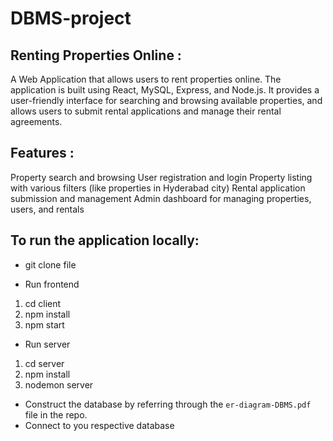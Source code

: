 # DBMS-project
## Renting Properties Online :
A Web Application that allows users to rent properties online. The application is built using React, MySQL, Express, and Node.js. 
It provides a user-friendly interface for searching and browsing available properties, and allows users to submit rental applications 
and manage their rental agreements.

## Features : 
Property search and browsing
User registration and login
Property listing with  various filters (like properties in Hyderabad city) 
Rental application submission and management 
Admin dashboard for managing properties, users, and rentals

## To run the application locally: 
- git clone file

- Run frontend
1. cd client 
2. npm install 
3. npm start

- Run server
1. cd server
2. npm install 
3. nodemon server

- Construct the database by referring through the `er-diagram-DBMS.pdf` file in the repo.
- Connect to you respective database
